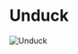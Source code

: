 # Unduck

![Unduck](https://github.com/user-attachments/assets/5488a343-1f6e-443b-b21b-6c48b81bc194)
